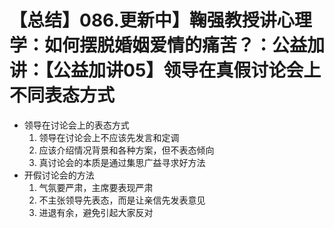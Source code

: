 # 【总结】086.更新中】鞠强教授讲心理学：如何摆脱婚姻爱情的痛苦？：公益加讲：【公益加讲05】领导在真假讨论会上不同表态方式

-   领导在讨论会上的表态方式
    1.  领导在讨论会上不应该先发言和定调
    2.  应该介绍情况背景和各种方案，但不表态倾向
    3.  真讨论会的本质是通过集思广益寻求好方法
-   开假讨论会的方法
    1.  气氛要严肃，主席要表现严肃
    2.  不主张领导先表态，而是让亲信先发表意见
    3.  进退有余，避免引起大家反对